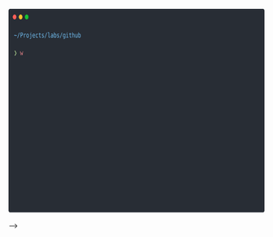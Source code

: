 <div align="center">
	<br>
	<img src="https://raw.githubusercontent.com/ToanhZ00Z/ToanhZ00Z/master/header.svg" width="800" height="400">
	<br>
</div>
<!-- <div align="center">
	<br>
	<img src="https://raw.githubusercontent.com/ToanhZ00Z/ToanhZ00Z/master/git-commit.svg" width="800" height="400">
	<br>
</div> -->
<!-- <p align="center">
<a href="https://twitter.com/ToanhZ00Z" target="blank"><img align="center" src="https://cdn.jsdelivr.net/npm/simple-icons@3.0.1/icons/twitter.svg" alt="hong4rc" height="30" width="30" /></a>
<a href="https://fb.com/ToanhZ00Z" target="blank"><img align="center" src="https://cdn.jsdelivr.net/npm/simple-icons@3.0.1/icons/facebook.svg" alt="hong4rc" height="30" width="30" /></a>
<a href="https://instagram.com/toanhz00z" target="blank"><img align="center" src="https://cdn.jsdelivr.net/npm/simple-icons@3.0.1/icons/instagram.svg" alt="hong4rc" height="30" width="30" /></a>
<!-- <a href="https://lolchess.gg/profile/vn/Toanh-Toanh" target="blank"><img align="center" src="https://upload.wikimedia.org/wikipedia/commons/f/f8/Teamfight_Tactics_logo.svg" alt="hong4rc" height="30" width="30" /></a> -->
</p>
 -->
